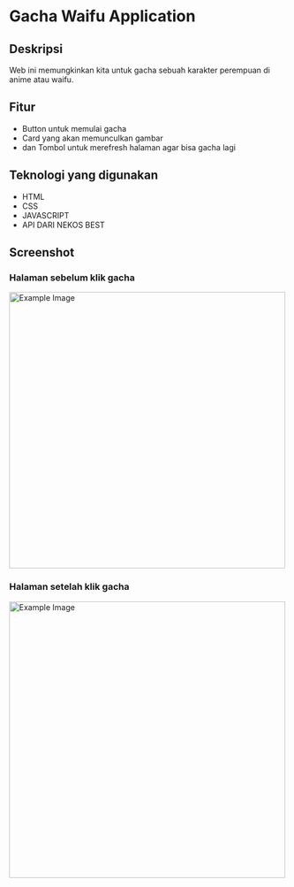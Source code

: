 # Gacha Waifu Application

## Deskripsi
Web ini memungkinkan kita untuk gacha sebuah karakter perempuan di anime atau waifu.

## Fitur
- Button untuk memulai gacha
- Card yang akan memunculkan gambar
- dan Tombol untuk merefresh halaman agar bisa gacha lagi

## Teknologi yang digunakan
- HTML
- CSS
- JAVASCRIPT
- API DARI NEKOS BEST

## Screenshot
### Halaman sebelum klik gacha
<img src="https://github.com/user-attachments/assets/b02789e2-0f9d-450a-8b39-0bf81cd6d07e" alt="Example Image" width="500">

### Halaman setelah klik gacha
<img src="https://github.com/user-attachments/assets/88461ab2-d66d-46e6-acaa-5f909016ecb2" alt="Example Image" width="500">
